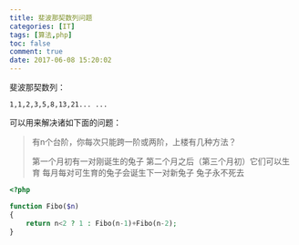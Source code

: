 ```yaml
---
title: 斐波那契数列问题
categories: [IT]
tags: [算法,php]
toc: false
comment: true
date: 2017-06-08 15:20:02
---
```


斐波那契数列：

```
1,1,2,3,5,8,13,21... ...
```


<!--more-->

可以用来解决诸如下面的问题：
> 有n个台阶，你每次只能跨一阶或两阶，上楼有几种方法？
>
> 第一个月初有一对刚诞生的兔子
第二个月之后（第三个月初）它们可以生育
每月每对可生育的兔子会诞生下一对新兔子
兔子永不死去



``` php
<?php

function Fibo($n)
{
	return n<2 ? 1 : Fibo(n-1)+Fibo(n-2);
}
```
